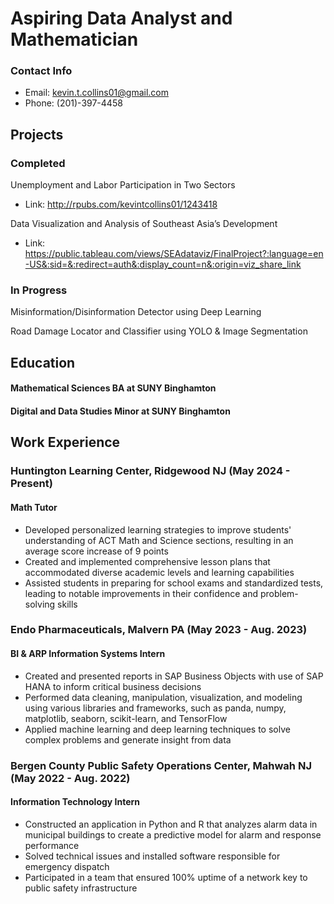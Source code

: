 # Aspiring Data Analyst and Mathematician

### Contact Info
- Email: kevin.t.collins01@gmail.com
- Phone: (201)-397-4458


## Projects
### Completed
Unemployment and Labor Participation in Two Sectors
- Link: http://rpubs.com/kevintcollins01/1243418

Data Visualization and Analysis of Southeast Asia’s Development
- Link: https://public.tableau.com/views/SEAdataviz/FinalProject?:language=en-US&:sid=&:redirect=auth&:display_count=n&:origin=viz_share_link

### In Progress
Misinformation/Disinformation Detector using Deep Learning

Road Damage Locator and Classifier using YOLO & Image Segmentation




## Education
#### Mathematical Sciences BA at SUNY Binghamton

#### Digital and Data Studies Minor at SUNY Binghamton



## Work Experience
### Huntington Learning Center, Ridgewood NJ (May 2024 - Present)

#### Math Tutor
- Developed personalized learning strategies to improve students' understanding of ACT Math and Science sections, resulting in an average score increase of 9 points
- Created and implemented comprehensive lesson plans that accommodated diverse academic levels and learning capabilities
- Assisted students in preparing for school exams and standardized tests, leading to notable improvements in their confidence and problem-solving skills

### Endo Pharmaceuticals, Malvern PA (May 2023 - Aug. 2023)

#### BI & ARP Information Systems Intern
- Created and presented reports in SAP Business Objects with use of SAP HANA to inform critical business decisions
- Performed data cleaning, manipulation, visualization, and modeling using various libraries and frameworks, such as panda, numpy, matplotlib, seaborn, scikit-learn, and TensorFlow
- Applied machine learning and deep learning techniques to solve complex problems and generate insight from data

### Bergen County Public Safety Operations Center, Mahwah NJ (May 2022 - Aug. 2022)

#### Information Technology Intern
- Constructed an application in Python and R that analyzes alarm data in municipal buildings to create a predictive model for alarm and response performance
- Solved technical issues and installed software responsible for emergency dispatch
- Participated in a team that ensured 100% uptime of a network key to public safety infrastructure




<!--
**kevintcollins01/kevintcollins01** is a ✨ _special_ ✨ repository because its `README.md` (this file) appears on your GitHub profile.

Here are some ideas to get you started:

- 🔭 I’m currently working on ...
- 🌱 I’m currently learning ...
- 👯 I’m looking to collaborate on ...
- 🤔 I’m looking for help with ...
- 💬 Ask me about ...
- 📫 How to reach me: ...
- 😄 Pronouns: ...
- ⚡ Fun fact: ...
-->
